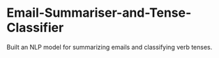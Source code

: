 # Email-Summariser-and-Tense-Classifier
Built an NLP model for summarizing emails and classifying verb tenses.
